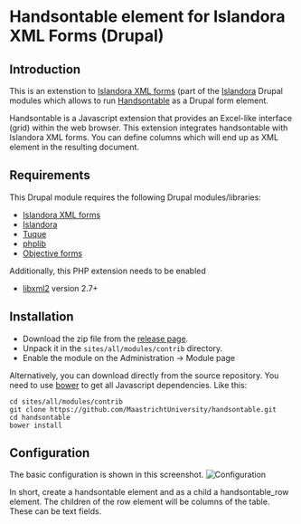 # Handsontable element for Islandora XML Forms (Drupal)

## Introduction

This is an extenstion to [Islandora XML forms](https://github.com/Islandora/islandora_xml_forms)
(part of the [Islandora](http://islandora.ca/) Drupal modules which allows
to run [Handsontable](https://handsontable.com/) as a Drupal form element.

Handsontable is a Javascript extension that provides an Excel-like interface (grid) within the web browser.
This extension integrates handsontable with Islandora XML forms. You can define columns which will
 end up as XML element in the resulting document.

## Requirements

This Drupal module requires the following Drupal modules/libraries:

* [Islandora XML forms](https://github.com/Islandora/islandora_xml_forms)
* [Islandora](https://github.com/islandora/islandora)
* [Tuque](https://github.com/islandora/tuque)
* [phplib](https://github.com/islandora/php_lib)
* [Objective forms](https://github.com/islandora/objective_forms)

Additionally, this PHP extension needs to be enabled
* [libxml2](http://xmlsoft.org/) version 2.7+

## Installation

 * Download the zip file from the [release page](https://github.com/MaastrichtUniversity/handsontable/releases).
 * Unpack it in the `sites/all/modules/contrib` directory.
 * Enable the module on the Administration -> Module page

 Alternatively, you can download directly from the source repository. You need to use
 [bower](http://bower.io/) to get all Javascript dependencies. Like this:

 ```
 cd sites/all/modules/contrib
 git clone https://github.com/MaastrichtUniversity/handsontable.git
 cd handsontable
 bower install
 ```
## Configuration

The basic configuration is shown in this screenshot.
![Configuration](https://cloud.githubusercontent.com/assets/6281107/14286516/9173b720-fb4f-11e5-9429-125b646f7e5d.png)

In short, create a handsontable element and as a child a handsontable_row element. The children of the row element
will be columns of the table. These can be text fields.
